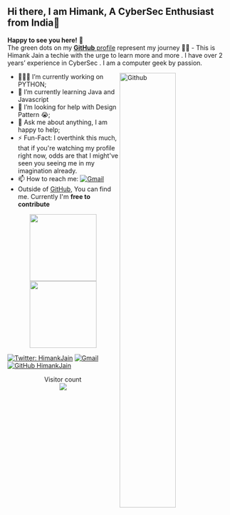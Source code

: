 ## Hi there, I am Himank, A CyberSec Enthusiast from India👋

**Happy to see you here!** :star_struck: <br> The green dots on my [**GitHub** profile](https://github.com/Himmii) represent my journey :running_man: - This is Himank Jain a techie with the urge to learn more and more . I have over 2 years’ experience in CyberSec . I am a computer geek by passion. 

<img width="50%" align="right" alt="Github" src="https://raw.githubusercontent.com/onimur/.github/master/.resources/git-header.svg" />

- 👨🏽‍💻 I’m currently working on PYTHON;
- 🌱 I’m currently learning Java and Javascript
- 🤔 I’m looking for help with Design Pattern 😭;
- 💬 Ask me about anything, I am happy to help;
- ⚡️ Fun-Fact: I overthink this much, that if you're watching my profile right now, odds are that I might've seen you seeing me in my imagination already.
- 📫 How to reach me: [![Gmail](https://img.shields.io/badge/-Gmail-c14438?style=flat&logo=Gmail&logoColor=white)](mailto:jainhimank1004@gmail.com)
- Outside of [GitHub](https://github.com/Himmii/), 
You can find me. Currently I'm **free to contribute**

<p align="center">
<img height="150em" src="https://github-readme-stats.vercel.app/api?username=Himmii&show_icons=true&theme=radical&include_all_commits=true&count_private=true"/>
 <img height="150em" src="https://github-readme-stats.vercel.app/api/top-langs/?username=Himmii&layout=compact&langs_count=8&theme=radical"/>
</p>


[![Twitter: HimankJain](https://img.shields.io/twitter/follow/himmii?style=social)](https://twitter.com/hiimmiiii)
[![Gmail](https://img.shields.io/badge/-Gmail-c14438?style=flat&logo=Gmail&logoColor=white)](mailto:jainhimank1004@gmail.com)
[![GitHub HimankJain](https://img.shields.io/github/followers/Himmii?label=follow&style=social)](https://github.com/Himmii)

<p align="center"> 
  Visitor count<br>
  <img align = "mid" src="https://profile-counter.glitch.me/Himmii/count.svg" />
</p>
